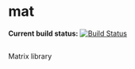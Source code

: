 # mat

**Current build status:**
[![Build Status](https://travis-ci.org/ze/mat.svg?branch=master)](https://travis-ci.org/ze/mat)
##

Matrix library
